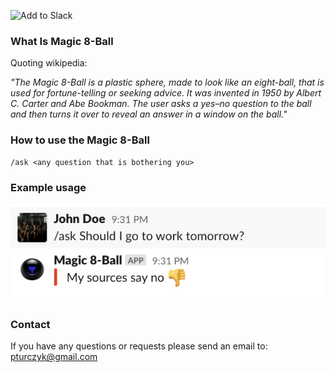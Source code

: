 <a ref="https://slack.com/oauth/v2/authorize?client_id=962873913474.963386515618&scope=commands"><img alt="Add to Slack" height="40" width="139" src="https://platform.slack-edge.com/img/add_to_slack.png" srcset="https://platform.slack-edge.com/img/add_to_slack.png 1x, https://platform.slack-edge.com/img/add_to_slack@2x.png 2x"></a>

### What Is Magic 8-Ball
Quoting wikipedia:

_"The Magic 8-Ball is a plastic sphere, made to look like an eight-ball, that is used for fortune-telling or seeking advice. It was invented in 1950 by Albert C. Carter and Abe Bookman. The user asks a yes–no question to the ball and then turns it over to reveal an answer in a window on the ball."_


### How to use the Magic 8-Ball

```
/ask <any question that is bothering you>
```

### Example usage


![Screen](https://raw.githubusercontent.com/pturczyk/assets/eightball/imgs/screen.png)


### Contact
If you have any questions or requests please send an email to: [pturczyk@gmail.com](mailto:pturczyk@gmail.com)
